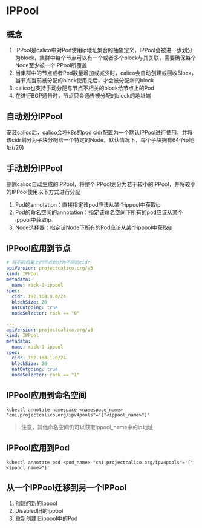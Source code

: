 # IPPool

## 概念
1. IPPool是calico中对Pod使用ip地址集合的抽象定义，IPPool会被进一步划分为block，集群中每个节点可以有一个或者多个block与其关联，需要确保每个Node至少被一个IPPool所覆盖
2. 当集群中的节点或者Pod数量增加或减少时，calico会自动创建或回收Block，当节点当前被分配的block使用完后，才会被分配新的block
3. calico也支持手动分配与节点不相关的block给节点上的Pod
4. 在进行BGP通告时，节点只会通告被分配的block的地址端

## 自动划分IPPool
安装calico后，calico会将k8s的pod cidr配置为一个默认IPPool进行使用，并将该cidr划分为子块分配给一个特定的Node。默认情况下，每个子块拥有64个ip地址(/26)

## 手动划分IPPool
删除calico自动生成的IPPool，将整个IPPool划分为若干较小的IPPool，并将较小的IPPool使用以下方式进行分配
1. Pod的annotation：直接指定该pod应该从某个ippool中获取ip
2. Pod的命名空间的annotation：指定该命名空间下所有的pod应该从某个ippool中获取ip
3. Node选择器：指定该Node下所有的Pod应该从某个ippool中获取ip

## IPPool应用到节点
```yaml
# 将不同机架上的节点划分为不同的cidr
apiVersion: projectcalico.org/v3
kind: IPPool
metadata:
  name: rack-0-ippool
spec:
  cidr: 192.168.0.0/24
  blockSize: 26
  natOutgoing: true
  nodeSelector: rack == "0"

---
apiVersion: projectcalico.org/v3
kind: IPPool
metadata:
  name: rack-0-ippool
spec:
  cidr: 192.168.1.0/24
  blockSize: 26
  natOutgoing: true
  nodeSelector: rack == "1"
```

## IPPool应用到命名空间
`kubectl annotate namespace <namespace_name> "cni.projectcalico.org/ipv4pools"='["<ippool_name>"]'`
> 注意，其他命名空间仍可以获取ippool_name中的ip地址

## IPPool应用到Pod
`kubectl annotate pod <pod_name> "cni.projectcalico.org/ipv4pools"='["<ippool_name>"]'`

## 从一个IPPool迁移到另一个IPPool
1. 创建的新的ippool
2. Disabled旧的ippool
3. 重新创建旧ippool中的Pod